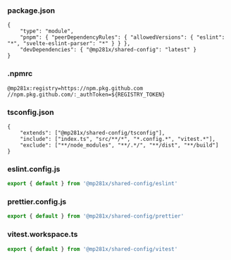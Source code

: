 ### package.json

```jsonc
{
	"type": "module",
	"pnpm": { "peerDependencyRules": { "allowedVersions": { "eslint": "*", "svelte-eslint-parser": "*" } } },
	"devDependencies": { "@mp281x/shared-config": "latest" }
}
```

### .npmrc

```.npmrc
@mp281x:registry=https://npm.pkg.github.com
//npm.pkg.github.com/:_authToken=${REGISTRY_TOKEN}
```

### tsconfig.json

```jsonc
{
	"extends": ["@mp281x/shared-config/tsconfig"],
	"include": ["index.ts", "src/**/*", "*.config.*", "vitest.*"],
	"exclude": ["**/node_modules", "**/.*/", "**/dist", "**/build"]
}
```

### eslint.config.js

```js
export { default } from '@mp281x/shared-config/eslint'
```

### prettier.config.js

```js
export { default } from '@mp281x/shared-config/prettier'
```

### vitest.workspace.ts

```js
export { default } from '@mp281x/shared-config/vitest'
```
